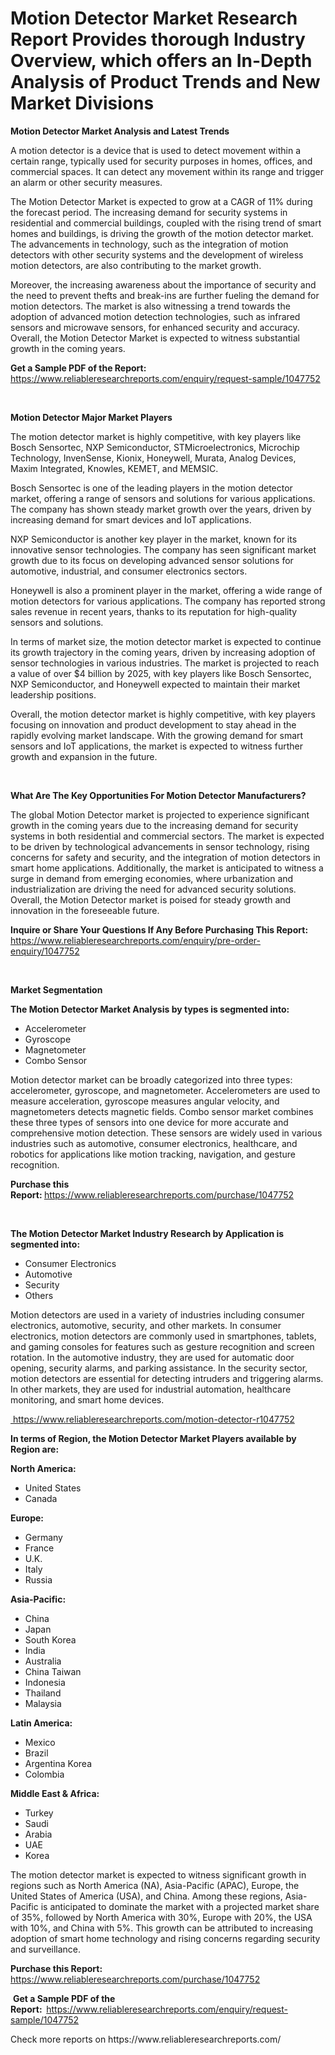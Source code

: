 <p><h1>Motion Detector Market Research Report Provides thorough Industry Overview, which offers an In-Depth Analysis of Product Trends and New Market Divisions</h1></p><p><strong>Motion Detector Market Analysis and Latest Trends</strong></p>
<p><p>A motion detector is a device that is used to detect movement within a certain range, typically used for security purposes in homes, offices, and commercial spaces. It can detect any movement within its range and trigger an alarm or other security measures.</p><p>The Motion Detector Market is expected to grow at a CAGR of 11% during the forecast period. The increasing demand for security systems in residential and commercial buildings, coupled with the rising trend of smart homes and buildings, is driving the growth of the motion detector market. The advancements in technology, such as the integration of motion detectors with other security systems and the development of wireless motion detectors, are also contributing to the market growth.</p><p>Moreover, the increasing awareness about the importance of security and the need to prevent thefts and break-ins are further fueling the demand for motion detectors. The market is also witnessing a trend towards the adoption of advanced motion detection technologies, such as infrared sensors and microwave sensors, for enhanced security and accuracy. Overall, the Motion Detector Market is expected to witness substantial growth in the coming years.</p></p>
<p><strong>Get a Sample PDF of the Report:&nbsp;</strong> <a href="https://www.reliableresearchreports.com/enquiry/request-sample/1047752">https://www.reliableresearchreports.com/enquiry/request-sample/1047752</a></p>
<p>&nbsp;</p>
<p><strong>Motion Detector Major Market Players</strong></p>
<p><p>The motion detector market is highly competitive, with key players like Bosch Sensortec, NXP Semiconductor, STMicroelectronics, Microchip Technology, InvenSense, Kionix, Honeywell, Murata, Analog Devices, Maxim Integrated, Knowles, KEMET, and MEMSIC. </p><p>Bosch Sensortec is one of the leading players in the motion detector market, offering a range of sensors and solutions for various applications. The company has shown steady market growth over the years, driven by increasing demand for smart devices and IoT applications.</p><p>NXP Semiconductor is another key player in the market, known for its innovative sensor technologies. The company has seen significant market growth due to its focus on developing advanced sensor solutions for automotive, industrial, and consumer electronics sectors.</p><p>Honeywell is also a prominent player in the market, offering a wide range of motion detectors for various applications. The company has reported strong sales revenue in recent years, thanks to its reputation for high-quality sensors and solutions.</p><p>In terms of market size, the motion detector market is expected to continue its growth trajectory in the coming years, driven by increasing adoption of sensor technologies in various industries. The market is projected to reach a value of over $4 billion by 2025, with key players like Bosch Sensortec, NXP Semiconductor, and Honeywell expected to maintain their market leadership positions.</p><p>Overall, the motion detector market is highly competitive, with key players focusing on innovation and product development to stay ahead in the rapidly evolving market landscape. With the growing demand for smart sensors and IoT applications, the market is expected to witness further growth and expansion in the future.</p></p>
<p>&nbsp;</p>
<p><strong>What Are The Key Opportunities For Motion Detector Manufacturers?</strong></p>
<p><p>The global Motion Detector market is projected to experience significant growth in the coming years due to the increasing demand for security systems in both residential and commercial sectors. The market is expected to be driven by technological advancements in sensor technology, rising concerns for safety and security, and the integration of motion detectors in smart home applications. Additionally, the market is anticipated to witness a surge in demand from emerging economies, where urbanization and industrialization are driving the need for advanced security solutions. Overall, the Motion Detector market is poised for steady growth and innovation in the foreseeable future.</p></p>
<p><strong>Inquire or Share Your Questions If Any Before Purchasing This Report:</strong> <a href="https://www.reliableresearchreports.com/enquiry/pre-order-enquiry/1047752">https://www.reliableresearchreports.com/enquiry/pre-order-enquiry/1047752</a></p>
<p>&nbsp;</p>
<p><strong>Market Segmentation</strong></p>
<p><strong>The Motion Detector Market Analysis by types is segmented into:</strong></p>
<p><ul><li>Accelerometer</li><li>Gyroscope</li><li>Magnetometer</li><li>Combo Sensor</li></ul></p>
<p><p>Motion detector market can be broadly categorized into three types: accelerometer, gyroscope, and magnetometer. Accelerometers are used to measure acceleration, gyroscope measures angular velocity, and magnetometers detects magnetic fields. Combo sensor market combines these three types of sensors into one device for more accurate and comprehensive motion detection. These sensors are widely used in various industries such as automotive, consumer electronics, healthcare, and robotics for applications like motion tracking, navigation, and gesture recognition.</p></p>
<p><strong>Purchase this Report:&nbsp;</strong><a href="https://www.reliableresearchreports.com/purchase/1047752">https://www.reliableresearchreports.com/purchase/1047752</a></p>
<p>&nbsp;</p>
<p><strong>The Motion Detector Market Industry Research by Application is segmented into:</strong></p>
<p><ul><li>Consumer Electronics</li><li>Automotive</li><li>Security</li><li>Others</li></ul></p>
<p><p>Motion detectors are used in a variety of industries including consumer electronics, automotive, security, and other markets. In consumer electronics, motion detectors are commonly used in smartphones, tablets, and gaming consoles for features such as gesture recognition and screen rotation. In the automotive industry, they are used for automatic door opening, security alarms, and parking assistance. In the security sector, motion detectors are essential for detecting intruders and triggering alarms. In other markets, they are used for industrial automation, healthcare monitoring, and smart home devices.</p></p>
<p><a href="https://www.reliableresearchreports.com/motion-detector-r1047752">&nbsp;https://www.reliableresearchreports.com/motion-detector-r1047752</a></p>
<p><strong>In terms of Region, the Motion Detector Market Players available by Region are:</strong></p>
<p>
    <p> <strong> North America: </strong>
        <ul>
            <li>United States</li>
            <li>Canada</li>
        </ul>
        </p> 
    <p> <strong> Europe: </strong>
        <ul>
            <li>Germany</li>
            <li>France</li>
            <li>U.K.</li>
            <li>Italy</li>
            <li>Russia</li>
        </ul>
        </p> 
    <p> <strong> Asia-Pacific: </strong>
        <ul>
            <li>China</li>
            <li>Japan</li>
            <li>South Korea</li>
            <li>India</li>
            <li>Australia</li>
            <li>China Taiwan</li>
            <li>Indonesia</li>
            <li>Thailand</li>
            <li>Malaysia</li>
        </ul>
        </p> 
    <p> <strong> Latin America: </strong>
        <ul>
            <li>Mexico</li>
            <li>Brazil</li>
            <li>Argentina Korea</li>
            <li>Colombia</li>
        </ul>
        </p> 
    <p> <strong> Middle East & Africa: </strong>
        <ul>
            <li>Turkey</li>
            <li>Saudi</li>
            <li>Arabia</li>
            <li>UAE</li>
            <li>Korea</li>
        </ul>
    </p>
    </p>
<p><p>The motion detector market is expected to witness significant growth in regions such as North America (NA), Asia-Pacific (APAC), Europe, the United States of America (USA), and China. Among these regions, Asia-Pacific is anticipated to dominate the market with a projected market share of 35%, followed by North America with 30%, Europe with 20%, the USA with 10%, and China with 5%. This growth can be attributed to increasing adoption of smart home technology and rising concerns regarding security and surveillance.</p></p>
<p><strong>Purchase this Report: </strong><a href="https://www.reliableresearchreports.com/purchase/1047752">https://www.reliableresearchreports.com/purchase/1047752</a></p>
<p>&nbsp;<strong>Get a Sample PDF of the Report:&nbsp;&nbsp;</strong><a href="https://www.reliableresearchreports.com/enquiry/request-sample/1047752">https://www.reliableresearchreports.com/enquiry/request-sample/1047752</a></p>
<p><strong></strong></p>
<p>Check more reports on https://www.reliableresearchreports.com/</p>